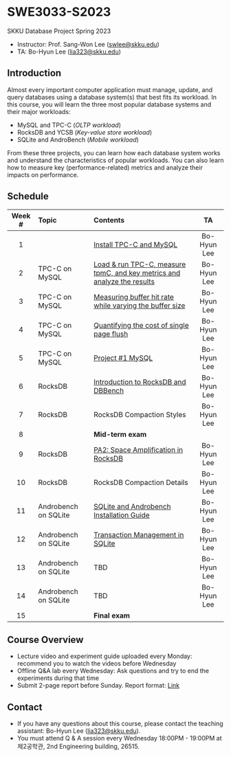# SWE3033-S2023
SKKU Database Project Spring 2023

- Instructor: Prof. Sang-Won Lee (swlee@skku.edu)
- TA: Bo-Hyun Lee (lia323@skku.edu)

## Introduction

Almost every important computer application must manage, update, and query databases using a database system(s) that best fits its workload. In this course, you will learn the three most popular database systems and their major workloads:

- MySQL and TPC-C (*OLTP workload*)
- RocksDB and YCSB (*Key-value store workload*)
- SQLite and AndroBench (*Mobile workload*)

From these three projects, you can learn how each database system works and understand the characteristics of popular workloads. You can also learn how to measure key (performance-related) metrics and analyze their impacts on performance.

## Schedule

| Week # | Topic              | Contents    | TA     |
| :----: | :----------------- |:----------- | :----: |
| 1      | | [Install TPC-C and MySQL](https://github.com/LeeBohyun/SWE3033-S2023/blob/main/week1/experiment-guide.md) | Bo-Hyun Lee |
| 2      | TPC-C on MySQL  | [Load & run TPC-C, measure tpmC, and key metrics and analyze the results](https://github.com/LeeBohyun/SWE3033-S2023/blob/main/week1/experiment-guide.md) | Bo-Hyun Lee |
| 3      | TPC-C on MySQL  |[Measuring buffer hit rate while varying the buffer size](https://github.com/LeeBohyun/SWE3033-S2023/blob/main/week3/measuring-performance-while-varying-buffer-size.md)| Bo-Hyun Lee |
| 4      | TPC-C on MySQL |[Quantifying the cost of single page flush](https://github.com/LeeBohyun/SWE3033-S2023/blob/main/week4/how-to-measure-single-page-flush.md)| Bo-Hyun Lee |
| 5      | TPC-C on MySQL |[Project #1 MySQL](https://github.com/LeeBohyun/SWE3033-S2023/blob/main/week5/pa1-experiment-guide.md) | Bo-Hyun Lee |
| 6      | RocksDB |[Introduction to RocksDB and DBBench](https://github.com/LeeBohyun/SWE3033-S2023/blob/main/week6/how-to-install-and-run-rocksdb-dbbench.md) | Bo-Hyun Lee |
| 7      | RocksDB | RocksDB Compaction Styles | Bo-Hyun Lee |
| 8      | | **Mid-term exam** |  |
| 9      | RocksDB | [PA2: Space Amplification in RocksDB](https://github.com/LeeBohyun/SWE3033-S2023/blob/main/week9/pa2.md) | Bo-Hyun Lee |
| 10     | RocksDB | RocksDB Compaction Details | Bo-Hyun Lee |
| 11     | Androbench on SQLite | [SQLite and Androbench Installation Guide](https://github.com/LeeBohyun/SWE3033-S2023/blob/main/week11/sqlite-intro-and-androbench.md)| Bo-Hyun Lee |
| 12     | Androbench on SQLite | [Transaction Management in SQLite](https://github.com/LeeBohyun/SWE3033-S2023/blob/main/week12/experiment.md) | Bo-Hyun Lee |
| 13     | Androbench on SQLite | TBD | Bo-Hyun Lee |
| 14     | Androbench on SQLite | TBD | Bo-Hyun Lee |
| 15     | | **Final exam** |  |

## Course Overview
- Lecture video and experiment guide uploaded every Monday: recommend you to watch the videos before Wednesday
- Offline Q&A lab every Wednesday: Ask questions and try to end the experiments during that time
- Submit 2-page report before Sunday. Report format: [Link](https://github.com/LeeBohyun/SWE3033-S2023/blob/main/report-submission-guide.md)

## Contact

- If you have any questions about this course, please contact the teaching assistant: Bo-Hyun Lee (lia323@skku.edu).
- You must attend Q & A session every Wednesday 18:00PM - 19:00PM at 제2공학관, 2nd Engineering building, 26515.

